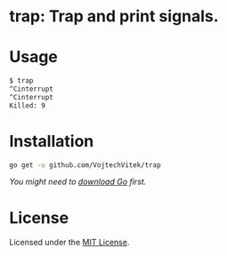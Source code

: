 trap: Trap and print signals.
======

# Usage
```bash
$ trap
^Cinterrupt
^Cinterrupt
Killed: 9
```

# Installation

```bash
go get -u github.com/VojtechVitek/trap
```
*You might need to [download Go](https://golang.org/dl/) first.*

# License

Licensed under the [MIT License](./LICENSE).

